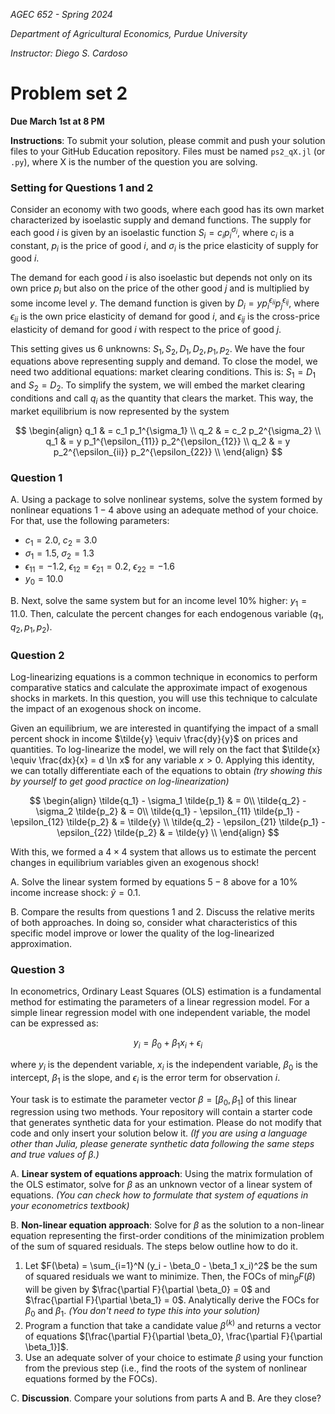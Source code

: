 *AGEC 652 - Spring 2024*

*Department of Agricultural Economics, Purdue University*

*Instructor: Diego S. Cardoso*


# Problem set 2

**Due March 1st at 8 PM**

**Instructions**: To submit your solution, please commit and push your solution files to your GitHub Education repository. Files must be named `ps2_qX.jl` (or `.py`), where X is the number of the question you are solving. 


### Setting for Questions 1 and 2

Consider an economy with two goods, where each good has its own market characterized by isoelastic supply and demand functions. The supply for each good $i$ is given by an isoelastic function $S_i = c_i p_i^{\sigma_i}$, where $c_i$ is a constant, $p_i$ is the price of good $i$, and $\sigma_i$ is the price elasticity of supply for good $i$.

The demand for each good $i$ is also isoelastic but depends not only on its own price $p_i$ but also on the price of the other good $j$ and is multiplied by some income level $y$. The demand function is given by $D_i = y p_i^{\epsilon_{ii}} p_j^{\epsilon_{ij}}$, where $\epsilon_{ii}$ is the own price elasticity of demand for good $i$, and $\epsilon_{ij}$ is the cross-price elasticity of demand for good $i$ with respect to the price of good $j$.

This setting gives us 6 unknowns: $S_1, S_2, D_1, D_2, p_1, p_2$. We have the four equations above representing supply and demand. To close the model, we need two additional equations: market clearing conditions. This is: $S_1 = D_1$ and $S_2 = D_2$. To simplify the system, we will embed the market clearing conditions and call $q_i$ as the quantity that clears the market. This way, the market equilibrium is now represented by the system

$$
\begin{align}
q_1 & = c_1 p_1^{\sigma_1} \\
q_2 & = c_2 p_2^{\sigma_2} \\
q_1 & = y p_1^{\epsilon_{11}} p_2^{\epsilon_{12}} \\
q_2 & = y p_2^{\epsilon_{ii}} p_2^{\epsilon_{22}} \\
\end{align}
$$


### Question 1

A. Using a package to solve nonlinear systems, solve the system formed by nonlinear equations $1-4$ above using an adequate method of your choice. For that, use the following parameters:

- $c_1 = 2.0$, $c_2 = 3.0$
- $σ_1 = 1.5$, $σ_2 = 1.3$
- $ϵ_{11} = -1.2$, $ϵ_{12} = ϵ_{21} = 0.2$, $ϵ_{22} = -1.6$
- $y_0 = 10.0$

B. Next, solve the same system but for an income level 10% higher: $y_1=11.0$. Then, calculate the percent changes for each endogenous variable $(q_1, q_2, p_1, p_2)$.

### Question 2

Log-linearizing equations is a common technique in economics to perform comparative statics and calculate the approximate impact of exogenous shocks in markets. In this question, you will use this technique to calculate the impact of an exogenous shock on income.

Given an equilibrium, we are interested in quantifying the impact of a small percent shock in income $\tilde{y} \equiv \frac{dy}{y}$ on prices and quantities. To log-linearize the model, we will rely on the fact that $\tilde{x} \equiv \frac{dx}{x} = d \ln x$ for any variable $x >0$. Applying this identity, we can totally differentiate each of the equations to obtain *(try showing this by yourself to get good practice on log-linearization)*

$$
\begin{align}
\tilde{q_1} - \sigma_1 \tilde{p_1} & = 0\\
\tilde{q_2} - \sigma_2 \tilde{p_2} & = 0\\
\tilde{q_1} - \epsilon_{11} \tilde{p_1} - \epsilon_{12} \tilde{p_2} & = \tilde{y} \\
\tilde{q_2} - \epsilon_{21} \tilde{p_1} - \epsilon_{22} \tilde{p_2} & = \tilde{y} \\
\end{align}
$$

With this, we formed a $4 \times 4$ system that allows us to estimate the percent changes in equilibrium variables given an exogenous shock!

A. Solve the linear system formed by equations $5-8$ above for a 10% income increase shock: $\tilde{y} = 0.1$.

B. Compare the results from questions 1 and 2. Discuss the relative merits of both approaches. In doing so, consider what characteristics of this specific model improve or lower the quality of the log-linearized approximation.

### Question 3

In econometrics, Ordinary Least Squares (OLS) estimation is a fundamental method for estimating the parameters of a linear regression model. For a simple linear regression model with one independent variable, the model can be expressed as:

$$y_i = \beta_0 + \beta_1 x_i + \epsilon_i$$

where $y_i$ is the dependent variable, $x_i$ is the independent variable, $\beta_0$ is the intercept, $\beta_1$ is the slope, and $\epsilon_i$ is the error term for observation $i$.

Your task is to estimate the parameter vector $\beta = [\beta_0, \beta_1]$ of this linear regression using two methods. Your repository will contain a starter code that generates synthetic data for your estimation. Please do not modify that code and only insert your solution below it. *(If you are using a language other than Julia, please generate synthetic data following the same steps and true values of $\beta$.)*

A. **Linear system of equations approach**: Using the matrix formulation of the OLS estimator, solve for $\beta$ as an unknown vector of a linear system of equations. *(You can check how to formulate that system of equations in your econometrics textbook)*

B. **Non-linear equation approach**: Solve for $\beta$ as the solution to a non-linear equation representing the first-order conditions of the minimization problem of the sum of squared residuals. The steps below outline how to do it.
   1. Let $F(\beta) = \sum_{i=1}^N (y_i - \beta_0 - \beta_1 x_i)^2$ be the sum of squared residuals we want to minimize. Then, the FOCs of $\min_\beta F(\beta)$ will be given by $\frac{\partial F}{\partial \beta_0} = 0$ and $\frac{\partial F}{\partial \beta_1} = 0$.  Analytically derive the FOCs for $\beta_0$ and $\beta_1$. *(You don't need to type this into your solution)*
   2. Program a function that take a candidate value $\beta^{(k)}$ and returns a vector of equations $[\frac{\partial F}{\partial \beta_0}, \frac{\partial F}{\partial \beta_1}]$.
   3. Use an adequate solver of your choice to estimate $\beta$ using your function from the previous step (i.e., find the roots of the system of nonlinear equations formed by the FOCs).

C. **Discussion**. Compare your solutions from parts A and B. Are they close?

